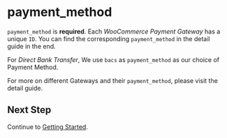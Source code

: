 # payment_method

`payment_method` is **required**. Each _WooCommerce Payment Gateway_ has a unique `ID`. You can find the corresponding `payment_method` in the detail guide in the end.

For _Direct Bank Transfer_, We use `bacs` as `payment_method` as our choice of Payment Method.

For more on different Gateways and their `payment_method`, please visit the detail guide.

## Next Step

Continue to [Getting Started](../#request-body).